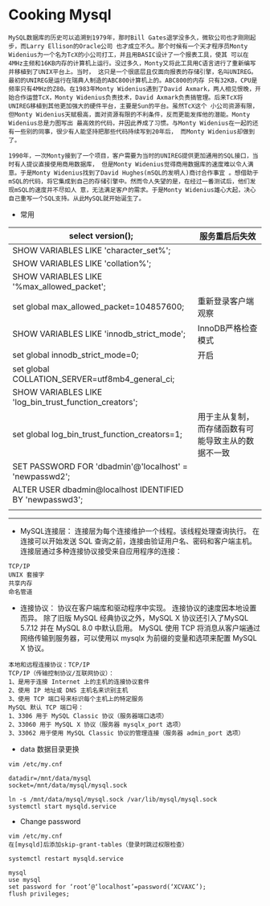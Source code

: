 # Cooking Mysql
```
MySQL数据库的历史可以追溯到1979年，那时Bill Gates退学没多久，微软公司也才刚刚起步，而Larry Ellison的Oracle公司 也才成立不久。那个时候有一个天才程序员Monty Widenius为一个名为TcX的小公司打工，并且用BASIC设计了一个报表工具，使其 可以在4MHz主频和16KB内存的计算机上运行。没过多久，Monty又将此工具用C语言进行了重新编写并移植到了UNIX平台上。当时， 这只是一个很底层且仅面向报表的存储引擎，名叫UNIREG。最初的UNIREG是运行在瑞典人制造的ABC800计算机上的。ABC800的内存 只有32KB，CPU是频率只有4MHz的Z80。在1983年Monty Widenius遇到了David Axmark，两人相见恨晚，开始合作运营TcX，Monty Widenius负责技术，David Axmark负责搞管理。后来TcX将UNIREG移植到其他更加强大的硬件平台，主要是Sun的平台。虽然TcX这个 小公司资源有限，但Monty Widenius天赋极高，面对资源有限的不利条件，反而更能发挥他的潜能。Monty Widenius总是力图写出 最高效的代码，并因此养成了习惯。与Monty Widenius在一起的还有一些别的同事，很少有人能坚持把那些代码持续写到20年后， 而Monty Widenius却做到了。

1990年，一次Monty接到了一个项目，客户需要为当时的UNIREG提供更加通用的SQL接口，当时有人提议直接使用商用数据库， 但是Monty Widenius觉得商用数据库的速度难以令人满意。于是Monty Widenius找到了David Hughes(mSQL的发明人)商讨合作事宜 。想借助于mSQL的代码，将它集成到自己的存储引擎中。然而令人失望的是，在经过一番测试后，他们发现mSQL的速度并不尽如人 意，无法满足客户的需求。于是Monty Widenius雄心大起，决心自己重写一个SQL支持。从此MySQL就开始诞生了。
```



* 常用

| select version();                                        | 服务重启后失效                                     |
| -------------------------------------------------------- | -------------------------------------------------- |
| SHOW VARIABLES LIKE 'character_set%';                    |                                                    |
| SHOW VARIABLES LIKE 'collation%';                        |                                                    |
| SHOW VARIABLES LIKE '%max_allowed_packet';               |                                                    |
| set global max_allowed_packet=104857600;                 | 重新登录客户端观察                                 |
| SHOW VARIABLES LIKE 'innodb_strict_mode';                | InnoDB严格检查模式                                 |
| set global innodb_strict_mode=0;                         | 开启                                               |
| set global COLLATION_SERVER=utf8mb4_general_ci;          |                                                    |
| SHOW VARIABLES LIKE 'log_bin_trust_function_creators';   |                                                    |
| set global log_bin_trust_function_creators=1;            | 用于主从复制，而存储函数有可能导致主从的数据不一致 |
| SET PASSWORD FOR 'dbadmin'@'localhost' = 'newpasswd2';   |                                                    |
| ALTER USER dbadmin@localhost IDENTIFIED BY 'newpasswd3'; |                                                    |
|                                                          |                                                    |

---
- MySQL连接层：
连接层为每个连接维护一个线程。该线程处理查询执行。 在连接可以开始发送 SQL 查询之前，连接由验证用户名、密码和客户端主机。 连接层通过多种连接协议接受来自应用程序的连接：
```
TCP/IP
UNIX 套接字
共享内存
命名管道
```

- 连接协议：
协议在客户端库和驱动程序中实现。
连接协议的速度因本地设置而异。
除了旧版 MySQL 经典协议之外，MySQL X 协议还引入了MySQL 5.7.12 并在 MySQL 8.0 中默认启用。
MySQL 使用 TCP 将消息从客户端通过网络传输到服务器，可以使用以 mysqlx 为前缀的变量和选项来配置 MySQL X 协议。
```
本地和远程连接协议：TCP/IP
TCP/IP（传输控制协议/互联网协议）：
1、是用于连接 Internet 上的主机的连接协议套件
2、使用 IP 地址或 DNS 主机名来识别主机
3、使用 TCP 端口号来标识每个主机上的特定服务
MySQL 默认 TCP 端口号：
1、3306 用于 MySQL Classic 协议（服务器端口选项）
2、33060 用于 MySQL X 协议（服务器 mysqlx_port 选项）
3、33062 用于使用 MySQL Classic 协议的管理连接（服务器 admin_port 选项）
```

- data 数据目录更换
```
vim /etc/my.cnf

datadir=/mnt/data/mysql
socket=/mnt/data/mysql/mysql.sock

ln -s /mnt/data/mysql/mysql.sock /var/lib/mysql/mysql.sock
systemctl start mysqld.service
```
- Change password

```
vim /etc/my.cnf
在[mysqld]后添加skip-grant-tables（登录时跳过权限检查）

systemctl restart mysqld.service

mysql
use mysql
set password for ‘root’@‘localhost’=password(‘XCVAXC’);
flush privileges;
```
